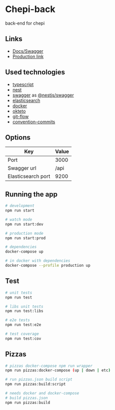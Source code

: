 # Chepi-back

back-end for chepi

## Links

- [Docs/Swagger](https://chepi-back-allohamora.cloud.okteto.net/api/)
- [Production link](https://chepi-back-allohamora.cloud.okteto.net)

## Used technologies

- [typescript](https://www.typescriptlang.org)
- [nest](https://nestjs.com)
- [swagger](https://swagger.io) as [@nestjs/swagger](https://docs.nestjs.com/openapi/introduction)
- [elasticsearch](https://www.elastic.co)
- [docker](https://www.docker.com)
- [okteto](https://okteto.com)
- [git-flow](https://www.atlassian.com/git/tutorials/comparing-workflows/gitflow-workflow)
- [convention-commits](https://www.conventionalcommits.org/en/v1.0.0/)

## Options

| Key                | Value |
| ------------------ | ----- |
| Port               | 3000  |
| Swagger url        | /api  |
| Elasticsearch port | 9200  |

## Running the app

```bash
# development
npm run start

# watch mode
npm run start:dev

# production mode
npm run start:prod

# dependencies
docker-compose up

# in docker with dependencies
docker-compose --profile production up
```

## Test

```bash
# unit tests
npm run test

# libs unit tests
npm run test:libs

# e2e tests
npm run test:e2e

# test coverage
npm run test:cov
```

## Pizzas

```bash
# pizzas docker-compose npm run wrapper
npm run pizzas:docker-compose (up | down | etc)

# run pizzas.json build script
npm run pizzas:build:script

# needs docker and docker-compose
# build pizzas.json
npm run pizzas:build
```
